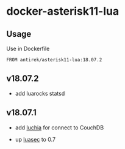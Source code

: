 # docker-asterisk11-lua


## Usage

Use in Dockerfile 

`````
FROM antirek/asterisk11-lua:18.07.2

`````

## v18.07.2

- add luarocks statsd


## v18.07.1

- add [luchia](https://github.com/thehunmonkgroup/luchia) for connect to CouchDB

- up [luasec](https://github.com/brunoos/luasec) to 0.7